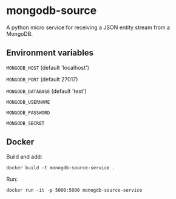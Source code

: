 # mongodb-source
 A python micro service for receiving a JSON entity stream from a MongoDB.

## Environment variables

`MONGODB_HOST` (default 'localhost')

`MONGODB_PORT` (default 27017)

`MONGODB_DATABASE` (default 'test')

`MONGODB_USERNAME`

`MONGODB_PASSWORD`

`MONGODB_SECRET`

## Docker

Build and add:

    docker build -t monogdb-source-service .

Run:

    docker run -it -p 5000:5000 monogdb-source-service
